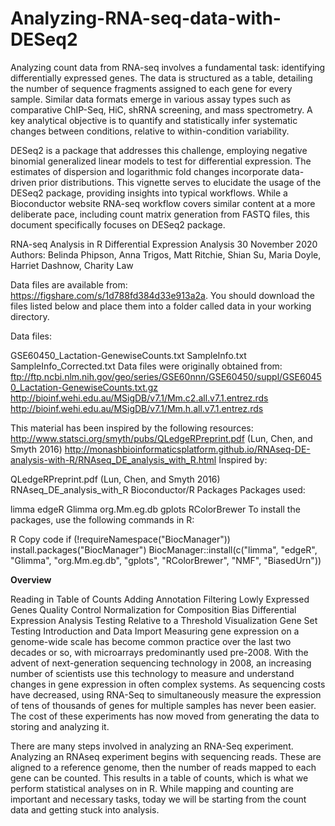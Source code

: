 # Analyzing-RNA-seq-data-with-DESeq2
Analyzing count data from RNA-seq involves a fundamental task: identifying differentially expressed genes. The data is structured as a table, detailing the number of sequence fragments assigned to each gene for every sample. Similar data formats emerge in various assay types such as comparative ChIP-Seq, HiC, shRNA screening, and mass spectrometry. A key analytical objective is to quantify and statistically infer systematic changes between conditions, relative to within-condition variability.

DESeq2 is a package that addresses this challenge, employing negative binomial generalized linear models to test for differential expression. The estimates of dispersion and logarithmic fold changes incorporate data-driven prior distributions. This vignette serves to elucidate the usage of the DESeq2 package, providing insights into typical workflows. While a Bioconductor website RNA-seq workflow covers similar content at a more deliberate pace, including count matrix generation from FASTQ files, this document specifically focuses on DESeq2 package.

RNA-seq Analysis in R
Differential Expression Analysis
30 November 2020
Authors: Belinda Phipson, Anna Trigos, Matt Ritchie, Shian Su, Maria Doyle, Harriet Dashnow, Charity Law

Data files are available from: https://figshare.com/s/1d788fd384d33e913a2a. You should download the files listed below and place them into a folder called data in your working directory.

Data files:

GSE60450_Lactation-GenewiseCounts.txt
SampleInfo.txt
SampleInfo_Corrected.txt
Data files were originally obtained from:
ftp://ftp.ncbi.nlm.nih.gov/geo/series/GSE60nnn/GSE60450/suppl/GSE60450_Lactation-GenewiseCounts.txt.gz
http://bioinf.wehi.edu.au/MSigDB/v7.1/Mm.c2.all.v7.1.entrez.rds
http://bioinf.wehi.edu.au/MSigDB/v7.1/Mm.h.all.v7.1.entrez.rds

This material has been inspired by the following resources:
http://www.statsci.org/smyth/pubs/QLedgeRPreprint.pdf (Lun, Chen, and Smyth 2016)
http://monashbioinformaticsplatform.github.io/RNAseq-DE-analysis-with-R/RNAseq_DE_analysis_with_R.html
Inspired by:

QLedgeRPreprint.pdf (Lun, Chen, and Smyth 2016)
RNAseq_DE_analysis_with_R
Bioconductor/R Packages
Packages used:

limma
edgeR
Glimma
org.Mm.eg.db
gplots
RColorBrewer
To install the packages, use the following commands in R:

R
Copy code
if (!requireNamespace("BiocManager"))
    install.packages("BiocManager")
BiocManager::install(c("limma", "edgeR", "Glimma", "org.Mm.eg.db", "gplots", "RColorBrewer", "NMF", "BiasedUrn"))

____________Overview____________

Reading in Table of Counts
Adding Annotation
Filtering Lowly Expressed Genes
Quality Control
Normalization for Composition Bias
Differential Expression Analysis
Testing Relative to a Threshold
Visualization
Gene Set Testing
Introduction and Data Import
Measuring gene expression on a genome-wide scale has become common practice over the last two decades or so, with microarrays predominantly used pre-2008. With the advent of next-generation sequencing technology in 2008, an increasing number of scientists use this technology to measure and understand changes in gene expression in often complex systems. As sequencing costs have decreased, using RNA-Seq to simultaneously measure the expression of tens of thousands of genes for multiple samples has never been easier. The cost of these experiments has now moved from generating the data to storing and analyzing it.

There are many steps involved in analyzing an RNA-Seq experiment. Analyzing an RNAseq experiment begins with sequencing reads. These are aligned to a reference genome, then the number of reads mapped to each gene can be counted. This results in a table of counts, which is what we perform statistical analyses on in R. While mapping and counting are important and necessary tasks, today we will be starting from the count data and getting stuck into analysis.
